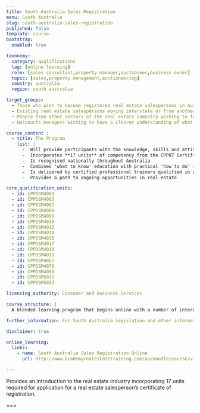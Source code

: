```yaml
---
title: South Australia Sales Registration
menu: South Australia
slug: south-australia-sales-registration
published: false
template: course
bootstrap:
  enabled: true

taxonomy:
  category: qualifications
  tag: [online learning]
  role: [sales consultant,property manager,auctioneer,business owner]
  topic: [sales,property management,auctioneering]
  country: australia
  region: south australia

target_groups:
  - Those who wish to become registered real estate salespersons in Australia
  - Existing real estate salespersons moving interstate or from another country wishing to register as a salesperson
  - People from other sectors of the real estate industry wishing to further develop their knowledge or skills in specific areas
  - Harcourts managers wishing to have a clearer understanding of what their new recruits are learning

course_content :
  - title: The Program
    list: |
      -  Will provide participants with the knowledge, skills and attitudes to build a successful career in real estate sales
      -  Incorporates **17 units** of competency from the CPP07 Certificate IV in Property Services (Real Estate)
      -  Is recognised nationally throughout Australia
      -  Combines 'what to know' education with practical 'how to do' instruction
      -  Is delivered by certified professional trainers qualified in accelerated learning techniques to enhance learning retention and student engagement
      -  Provides a path to ongoing opportunities in real estate

core_qualification_units:
  - id: CPPDSM4003
  - id: CPPDSM4005
  - id: CPPDSM4007
  - id: CPPDSM4008
  - id: CPPDSM4009
  - id: CPPDSM4010
  - id: CPPDSM4012
  - id: CPPDSM4014
  - id: CPPDSM4015
  - id: CPPDSM4017
  - id: CPPDSM4018
  - id: CPPDSM4019
  - id: CPPDSM4022
  - id: CPPDSM4079
  - id: CPPDSM4080
  - id: CPPDSM5012
  - id: CPPDSM5032

licensing_authority: Consumer and Business Services

course_structure: |
  A blended learning program that begins online with a number of interactive tasks that you can do from your own computer. This is followed by 8 days in the Academy Training Centre that includes application of knowledge gained and one-on-one guidance to help you achieve success.

further_information: For South Australia legislation and other information visit [Office of Business and Consumer Affairs](http://www.cbs.sa.gov.au/).

disclaimer: true

online_learning:
  links:
    - name: South Australia Sales Registration Online
      url: http://www.academyrealestatetraining.com/au/moodle/course/view.php?id=127

---
```


Provides an introduction to the real estate industry incorporating 17 units required for application for a real estate salesperson’s certificate of registration.

===
